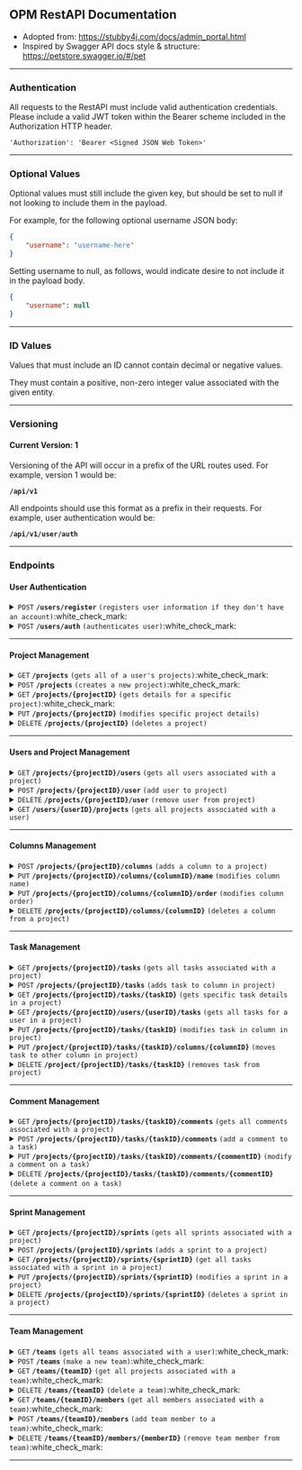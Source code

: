 ## OPM RestAPI Documentation

- Adopted from: https://stubby4j.com/docs/admin_portal.html
- Inspired by Swagger API docs style & structure: https://petstore.swagger.io/#/pet

------------------------------------------------------------------------------------------

### Authentication

All requests to the RestAPI must include valid authentication credentials. Please include a valid JWT token within
the Bearer scheme included in the Authorization HTTP header.

`'Authorization': 'Bearer <Signed JSON Web Token>'`

------------------------------------------------------------------------------------------

### Optional Values

Optional values must still include the given key, but should be set to null if not looking
to include them in the payload.

For example, for the following optional username JSON body:

```json
{
    "username": "username-here"
}
```

Setting username to null, as follows, would indicate desire to not include it in the payload body.

```json
{
    "username": null
}
```

------------------------------------------------------------------------------------------

### ID Values

Values that must include an ID cannot contain decimal or negative values.

They must contain a positive, non-zero integer value associated with the given entity.

------------------------------------------------------------------------------------------

### Versioning

#### Current Version: 1

Versioning of the API will occur in a prefix of the URL routes used. For example, version 1 would be:

<code><b>/api/v1</b></code>

All endpoints should use this format as a prefix in their requests. For example, user authentication would be:

<code><b>/api/v1/user/auth</b></code>

------------------------------------------------------------------------------------------

### Endpoints

#### User Authentication

<details>
 <summary><code>POST</code> <code><b>/users/register</b></code> <code>(registers user information if they don't have an account)</code>:white_check_mark:</summary>

##### Request Payload

> ```json
> {
>   "username": "username-here"
> }
> ```

##### Responses

> | http code     | content-type                      | response  | details |
> |---------------|-----------------------------------|-----------|---------------------------------------------------------|
> | `201`         | `application/json`                | `{"username":"username-here","message":"Success"}` | Successfully registered user. |
> | `400`         | `application/json`                | `{"code":400,"message":"User already exists with those details"}` | User details already exist in database. |
> | `400`         | `application/json`                | `{"code":400,"message":"Username is required"}` | Username field required. |
> | `400`         | `application/json`                | `{"code":400,"message":"Username must be 3 to 100 characters"}` | Username length requirement. |
> | `405`         | `text/html;charset=utf-8`         | None | Invalid HTTP method. |

##### Example cURL

> ```bash
> curl -X POST \
>  https://opm-api.propersi.me/api/v1/users/register \
>  -H 'Content-Type: application/json' \
>  -H 'Authorization: Bearer YOUR_JWT_TOKEN' \
>  -d '{"username":"my_username"}' 
> ```

</details>

<details>
 <summary><code>POST</code> <code><b>/users/auth</b></code> <code>(authenticates user)</code>:white_check_mark:</summary>

##### Responses

> | http code     | content-type                      | response  | details |
> |---------------|-----------------------------------|-----------|---------------------------------------------------------|
> | `200`         | `application/json`                | `{"username":"username-here","message":"Success"}` | **Includes a URI to the user resource in the Location Header** |
> | `404`         | `application/json`                | `{"code":"404","message":"User does not exist"}` | No user found using those credentials. |
> | `405`         | `text/html;charset=utf-8`         | None | Invalid HTTP method. |

##### Example cURL

> ```bash
> curl -X POST \
>  https://opm-api.propersi.me/api/v1/users/auth \
>  -H 'Authorization: Bearer YOUR_JWT_TOKEN' \
> ```

</details>

------------------------------------------------------------------------------------------

#### Project Management

<details>
 <summary><code>GET</code> <code><b>/projects</b></code> <code>(gets all of a user's projects)</code>:white_check_mark:</summary>

##### Responses

> | http code     | content-type                      | response  | details |
> |---------------|-----------------------------------|-----------|---------------------------------------------------------|
> | `200`         | `application/json`                | `See below.` | Returns all of a user's projects. |
> | `405`         | `text/html;charset=utf-8`         | None | Invalid HTTP method. |

###### 200 HTTP Code Response Body

> ```json
> {
>     "projects": [
>       {
>           "projectName": "project1",
>           "projectID": 1,
>           "lastUpdated": "2023-10-31T15:45:00Z",
>           "projectLocation": "/api/v1/projects/1",
>           "team": {
>               "teamName": "team1",
>               "teamID": 1, 
>               "teamLocation": "/api/v1/teams/1"
>           }
>       },
>       {
>           "projectName": "project2",
>           "projectID": 2,
>           "lastUpdated": "2023-10-31T15:45:00Z",
>           "projectLocation": "/api/v1/projects/2",
>           "team": {
>               "teamName": "team2",
>               "teamID": 2, 
>               "teamLocation": "/api/v1/teams/2"
>           }
>       } 
>     ]
> }
> ```

##### Example cURL

> ```bash
> curl -X GET \
>  https://opm-api.propersi.me/api/v1/projects \
>  -H 'Authorization: Bearer YOUR_JWT_TOKEN' \
> ```

</details>

<details>
 <summary><code>POST</code> <code><b>/projects</b></code> <code>(creates a new project)</code>:white_check_mark:</summary>

##### Request Payload

> ```json
> {
>   "projectName": "New Project Name",
>   "projectID": 1,
>   "teamName": "team1",
>   "teamID": 1,
>   "projectLocation": "/api/v1/projects/1"
> }
> ```

##### Responses

> | http code     | content-type                      | response  | details |
> |---------------|-----------------------------------|-----------|---------------------------------------------------------|
> | `201`         | `application/json`                | `See below.` | **Includes a URI to the project resource in the Location Header** |
> | `400`         | `application/json`                | `{"code":"400","message":"Project name for that team already exists"}` | Project name for team already exists. Teams must have unique project names. |
> | `404`         | `application/json`                | `{"code":"404","message":"User not in team, or team does not exist"}` | User not in team, or chosen team does not exist. |
> | `405`         | `text/html;charset=utf-8`         | None | Invalid HTTP method. |

###### 201 HTTP Code Response Body

> ```json
> {
>     "projectName": "New Project Name",
>     "projectID": 1,
>     "projectLocation": "/api/v1/projects/1"
> }
> ```

##### Example cURL

> ```bash
> curl -X POST \
>  https://opm-api.propersi.me/api/v1/projects \
>  -H 'Content-Type: application/json' \
>  -H 'Authorization: Bearer YOUR_JWT_TOKEN' \
>  -d '{
>   "projectName": "New Project Name",
>   "teamName": "team1",
>   "teamID": 1 }' 
> ```

</details>
<details>
 <summary><code>GET</code> <code><b>/projects/{projectID}</b></code> <code>(gets details for a specific project)</code>:white_check_mark:</summary>

##### Parameters

> | name   |  type      | data type      | description                                          |
> |--------|------------|----------------|------------------------------------------------------|
> | `projectID` |  required  | int ($int64) | The unique ID of the project |

##### Responses

> | http code     | content-type                      | response  | details |
> |---------------|-----------------------------------|-----------|---------------------------------------------------------|
> | `200`         | `application/json`                | `See below.` | Returns details regarding a specific project. |
> | `403`         | `application/json`                | `{"code":"403","message":"User not in project, or project does not exist"}` | User not in this project, or the project does not exist. |
> | `405`         | `text/html;charset=utf-8`         | None | Invalid HTTP method. |

###### 200 HTTP Code Response Body

> ```json
> {
>     "projectName": "project1",
>     "projectID": 1,
>     "projectLocation": "/api/v1/projects/1",
>     "team": {
>         "teamName": "Team1",
>         "teamID": 1,
>         "teamLocation": "/api/v1/teams/1"
>      },
>     "columns": [
>      {
>           "columnTitle": "Todo",
>           "columnID": 1,
>           "columnIndex": 0,       # Indicates location on board
>           "columnLocation": "/api/v1/projects/1/columns/1",
>           "tasks": [
>            {
>                 "title": "task1",
>                 "taskID": 1, 
>                 "priority": "High",
                  "dueDate": "2023-11-01", # Or null  
>                 "comments": 1, # Number of comments on task
                  "taskIndex": 0, # Used for sorting eventually, default to -1
                  "assignedTo": {
                        "username": "username-of-assignee",
                        "userID": 1
                   }, # Or null
                  "sprint": {
                        "sprintID": 1,
                        "sprintName": "Sprint Name",
                        "endDate": "2023-11-01",
                        "sprintLocation": "/api/v1/projects/1/sprints/1"
                   }, # Or null
>                 "taskLocation": "/api/v1/projects/1/tasks/1"
>            },
>           ]
>      },
>      {
>           "columnTitle": "In progress",
>           "columnID": 2,
>           "columnIndex": 1,       # Indicates location on board
>           "columnLocation": "/api/v1/projects/1/columns/2",
>           "tasks": []
>      },
>      {
>           "columnTitle": "Done",
>           "columnID": 3,
>           "columnIndex": 2,       # Indicates location on board
>           "columnLocation": "/api/v1/projects/1/columns/3",
>           "tasks": []
>      },
>     ]
> }
> ```

##### Example cURL

> ```bash
> curl -X GET \
>  https://opm-api.propersi.me/api/v1/projects/1 \
>  -H 'Authorization: Bearer YOUR_JWT_TOKEN' \
> ```

</details>

<details>
 <summary><code>PUT</code> <code><b>/projects/{projectID}</b></code> <code>(modifies specific project details)</code></summary>

##### Parameters

> | name   |  type      | data type      | description                                          |
> |--------|------------|----------------|------------------------------------------------------|
> | `projectID` |  required  | int ($int64) | The unique ID of the project |

##### Request Payload

> ```json
> {
>   "projectName": "new-name",      # Cannot be deleted, only modified
> }
> ```

##### Responses

> | http code     | content-type                      | response  | details |
> |---------------|-----------------------------------|-----------|---------------------------------------------------------|
> | `200`         | `application/json`                | `See below.` | Modify the project name. |
> | `403`         | `application/json`                | `{"code":"403","message":"Not authorized"}` | User not in this project. |
> | `404`         | `application/json`                | `{"code":"404","message":"Project does not exist"}` | Project not found. |
> | `405`         | `text/html;charset=utf-8`         | None | Invalid HTTP method. |

###### 200 HTTP Code Response Body

> ```json
> {
>     "projectName": "new-name",
>     "projectID": 1,
>     "projectLocation": "/api/v1/projects/1",
>     "lastUpdated": "2023-10-31T15:45:00Z",
> }
> ```

##### Example cURL

> ```bash
> curl -X PUT \
>  https://opm-api.propersi.me/api/v1/projects/1 \
>  -H 'Content-Type: application/json' \
>  -H 'Authorization: Bearer YOUR_JWT_TOKEN' \
>  -d '{"projectName":"new-name"}' 
> ```

</details>

<details>
 <summary><code>DELETE</code> <code><b>/projects/{projectID}</b></code> <code>(deletes a project)</code></summary>

##### Parameters

> | name   |  type      | data type      | description                                          |
> |--------|------------|----------------|------------------------------------------------------|
> | `projectID` |  required  | int ($int64) | The unique ID of the project |

##### Responses

> | http code     | content-type                      | response  | details |
> |---------------|-----------------------------------|-----------|---------------------------------------------------------|
> | `200`         | `application/json`                | `{"code":"200","message":"Project deleted."}` | Successful deletion. |
> | `403`         | `application/json`                | `{"code":"403","message":"Cannot delete if tasks remain"}` | Tasks must be removed to delete a project. |
> | `403`         | `application/json`                | `{"code":"403","message":"Not authorized"}` | User not in this project. |
> | `404`         | `application/json`                | `{"code":"404","message":"Project does not exist"}` | Project not found. |
> | `405`         | `text/html;charset=utf-8`         | None | Invalid HTTP method. |

##### Example cURL

> ```bash
> curl -X DELETE \
>  https://opm-api.propersi.me/api/v1/projects/1 \
>  -H 'Authorization: Bearer YOUR_JWT_TOKEN' \
> ```

</details>

------------------------------------------------------------------------------------------

#### Users and Project Management

<details>
 <summary><code>GET</code> <code><b>/projects/{projectID}/users</b></code> <code>(gets all users associated with a project)</code></summary>

##### Parameters

> | name   |  type      | data type      | description                                          |
> |--------|------------|----------------|------------------------------------------------------|
> | `projectID` |  required  | int ($int64) | The unique ID of the project |

##### Responses

> | http code     | content-type                      | response  | details |
> |---------------|-----------------------------------|-----------|---------------------------------------------------------|
> | `200`         | `application/json`                | `See below.` | Returns all users associated with a project. |
> | `403`         | `application/json`                | `{"code":"403","message":"Not authorized"}` | User not in this project. |
> | `404`         | `application/json`                | `{"code":"404","message":"Project does not exist"}` | Project not found. |
> | `405`         | `text/html;charset=utf-8`         | None | Invalid HTTP method. |

###### 200 HTTP Code Response Body

> ```json
> {
>     "projectName": "project1",
>     "projectID": 1,
>     "lastUpdated": "2023-10-31T15:45:00Z",
>     "projectLocation": "/api/v1/projects/1",
>     "team": {
>         "teamName": "Team1",
>         "teamID": 1,
>         "teamLocation": "/api/v1/teams/1"
>      },
>     "users": [
>       {
>           "username": "username1",
>           "userID": 1,
>           "userInProjectTeam": true,       
>       },
>       {
>           "username": "username2",
>           "userID": 2,
>           "userInProjectTeam": false,       
>       },
>     ]
> }
> ```

##### Example cURL

> ```bash
> curl -X GET \
>  https://opm-api.propersi.me/api/v1/projects/1/users \
>  -H 'Authorization: Bearer YOUR_JWT_TOKEN' \
> ```

</details>

<details>
 <summary><code>POST</code> <code><b>/projects/{projectID}/user</b></code> <code>(add user to project)</code></summary>

##### Parameters

> | name   |  type      | data type      | description                                          |
> |--------|------------|----------------|------------------------------------------------------|
> | `projectID` |  required  | int ($int64) | The unique ID of the project |

##### Request Payload

> ```json
> {
>   "username": "username-here"
> }
> ```

##### Responses

> | http code     | content-type                      | response  | details |
> |---------------|-----------------------------------|-----------|---------------------------------------------------------|
> | `200`         | `application/json`                | `{"code":"200","message":"{username} added to project."}` | Successfully added user to project. |
> | `400`         | `application/json`                | `{"code":"400","message":"User already in project"}` | User to add already in in this project. |
> | `403`         | `application/json`                | `{"code":"403","message":"Not authorized"}` | Adding user not in this project. |
> | `404`         | `application/json`                | `{"code":"404","message":"Project does not exist"}` | Project not found. |
> | `404`         | `application/json`                | `{"code":"404","message":"User does not exist"}` | Username not found. |
> | `405`         | `text/html;charset=utf-8`         | None | Invalid HTTP method. |

##### Example cURL

> ```bash
> curl -X POST \
>  https://opm-api.propersi.me/api/v1/projects/1/user \
>  -H 'Content-Type: application/json' \
>  -H 'Authorization: Bearer YOUR_JWT_TOKEN' \
>  -d '{"username":"another_username"}' 
> ```

</details>

<details>
 <summary><code>DELETE</code> <code><b>/projects/{projectID}/user</b></code> <code>(remove user from project)</code></summary>

##### Parameters

> | name   |  type      | data type      | description                                          |
> |--------|------------|----------------|------------------------------------------------------|
> | `projectID` |  required  | int ($int64) | The unique ID of the project |

##### Request Payload

> ```json
> {
>   "username": "username-here"
> }
> ```

##### Responses

> | http code     | content-type                      | response  | details |
> |---------------|-----------------------------------|-----------|---------------------------------------------------------|
> | `200`         | `application/json`                | `{"code":"200","message":"{username} removed from project."}` | Successfully removed user from project. |
> | `400`         | `application/json`                | `{"code":"403","message":"User not in project"}` | User to delete not in this project. |
> | `403`         | `application/json`                | `{"code":"403","message":"Not authorized"}` | Deleting user not in this project. |
> | `404`         | `application/json`                | `{"code":"404","message":"Project does not exist"}` | Project not found. |
> | `404`         | `application/json`                | `{"code":"404","message":"User does not exist"}` | Username not found. |
> | `405`         | `text/html;charset=utf-8`         | None | Invalid HTTP method. |

##### Example cURL

> ```bash
> curl -X DELETE \
>  https://opm-api.propersi.me/api/v1/projects/1/user \
>  -H 'Content-Type: application/json' \
>  -H 'Authorization: Bearer YOUR_JWT_TOKEN' \
>  -d '{"username":"another_username"}' 
> ```

</details>

<details>
 <summary><code>GET</code> <code><b>/users/{userID}/projects</b></code> <code>(gets all projects associated with a user)</code></summary>

##### Parameters

> | name   |  type      | data type      | description                                          |
> |--------|------------|----------------|------------------------------------------------------|
> | `userID` |  required  | int ($int64) | The unique ID of the user |

##### Responses

> | http code     | content-type                      | response  | details |
> |---------------|-----------------------------------|-----------|---------------------------------------------------------|
> | `200`         | `application/json`                | `See below.` | Returns all projects associated with a user. |
> | `404`         | `application/json`                | `{"code":"404","message":"User does not exist"}` | User not found. |
> | `405`         | `text/html;charset=utf-8`         | None | Invalid HTTP method. |

###### 200 HTTP Code Response Body

> ```json
> {
>     "username": "my-username",
>     "userID": 1,
>     "projects": [
>       {
>           "projectName": "project1",
>           "projectID": 1,
>           "projectLocation": "/api/v1/projects/1",
>           "team": {
>               "teamName": "Team1",
>               "teamID": 1,
>               "teamLocation": "/api/v1/teams/1"
>           }
>       },
>       {
>           "projectName": "project2",
>           "projectID": 2,
>           "projectLocation": "/api/v1/projects/2",
>           "team": {
>               "teamName": "Team2",
>               "teamID": 2,
>               "teamLocation": "/api/v1/teams/2"
>           }
>       },
>     ]
> }
> ```

##### Example cURL

> ```bash
> curl -X GET \
>  https://opm-api.propersi.me/api/v1/users/1/projects \
>  -H 'Authorization: Bearer YOUR_JWT_TOKEN' \
> ```

</details>

------------------------------------------------------------------------------------------

#### Columns Management

<details>
 <summary><code>POST</code> <code><b>/projects/{projectID}/columns</b></code> <code>(adds a column to a project)</code></summary>

##### Parameters

> | name   |  type      | data type      | description                                          |
> |--------|------------|----------------|------------------------------------------------------|
> | `projectID` |  required  | int ($int64) | The unique ID of the project |

##### Request Payload

> ```json
> {
>   "columnTitle": "New Column Here"
> }
> ```

##### Responses

> | http code     | content-type                      | response  | details |
> |---------------|-----------------------------------|-----------|---------------------------------------------------------|
> | `201`         | `application/json`                | `See below.` | **Includes a URI to the column resource in the Location Header** |
> | `400`         | `application/json`                | `{"code":"400","message":"Column exists"}` | Column already exists. |
> | `403`         | `application/json`                | `{"code":"403","message":"Not authorized"}` | User not in this project. |
> | `404`         | `application/json`                | `{"code":"404","message":"Project does not exist"}` | Project not found. |
> | `405`         | `text/html;charset=utf-8`         | None | Invalid HTTP method. |

###### 201 HTTP Code Response Body

> ```json
> {
>     "columnTitle": "New Column Here",
>     "columnIndex": 1,         # New column always placed at end
>     "columnID": 1
> }
> ```

##### Example cURL

> ```bash
> curl -X POST \
>  https://opm-api.propersi.me/api/v1/project/1/columns \
>  -H 'Content-Type: application/json' \
>  -H 'Authorization: Bearer YOUR_JWT_TOKEN' \
>  -d '{"columnTitle":"New Column Here"}' 
> ```

</details>

<details>
 <summary><code>PUT</code> <code><b>/projects/{projectID}/columns/{columnID}/name</b></code> <code>(modifies column name)</code></summary>

##### Parameters

> | name   |  type      | data type      | description                                          |
> |--------|------------|----------------|------------------------------------------------------|
> | `projectID` |  required  | int ($int64) | The unique ID of the project |
> | `columnID` |  required  | int ($int64) | The unique ID of the column |

##### Request Payload

> ```json
> {
>   "columnTitle": "New Column Name Here"       # Cannot be deleted, only modified
> }
> ```

##### Responses

> | http code     | content-type                      | response  | details |
> |---------------|-----------------------------------|-----------|---------------------------------------------------------|
> | `200`         | `application/json`                | `See below.` | Successfully modified column name in project. |
> | `400`         | `application/json`                | `{"code":"400","message":"Column exists in project"}` | Column already exists in project. |
> | `403`         | `application/json`                | `{"code":"403","message":"Not authorized"}` | User not in this project. |
> | `404`         | `application/json`                | `{"code":"404","message":"Project does not exist"}` | Project not found. |
> | `404`         | `application/json`                | `{"code":"404","message":"Column does not exist"}` | Column not found in project. |
> | `405`         | `text/html;charset=utf-8`         | None | Invalid HTTP method. |

###### 200 HTTP Code Response Body

> ```json
> {
>     "columnTitle": "New Column Name Here",
>     "columnIndex": 0,      # Keeps previous column index
>     "columnID": 1,
>     "columnLocation": "/api/v1/projects/1/columns/1
> }
> ```

##### Example cURL

> ```bash
> curl -X PUT \
>  https://opm-api.propersi.me/api/v1/projects/1/columns/1/name \
>  -H 'Content-Type: application/json' \
>  -H 'Authorization: Bearer YOUR_JWT_TOKEN' \
>  -d '{"columnTitle":"New Column Name Here"}' 
> ```

</details>

<details>
 <summary><code>PUT</code> <code><b>/projects/{projectID}/columns/{columnID}/order</b></code> <code>(modifies column order)</code></summary>

##### Parameters

> | name   |  type      | data type      | description                                          |
> |--------|------------|----------------|------------------------------------------------------|
> | `projectID` |  required  | int ($int64) | The unique ID of the project |
> | `columnID` |  required  | int ($int64) | The unique ID of the column |

##### Request Payload

> ```json
> {
>   "columnIndex": 1
> }
> ```

##### Responses

> | http code     | content-type                      | response  | details |
> |---------------|-----------------------------------|-----------|---------------------------------------------------------|
> | `200`         | `application/json`                | `See below.` | Successfully modified column index in project. |
> | `403`         | `application/json`                | `{"code":"403","message":"Not authorized"}` | User not in this project. |
> | `404`         | `application/json`                | `{"code":"404","message":"Project does not exist"}` | Project not found. |
> | `404`         | `application/json`                | `{"code":"404","message":"Column does not exist"}` | Column not found in project. |
> | `405`         | `text/html;charset=utf-8`         | None | Invalid HTTP method. |

###### 200 HTTP Code Response Body

> ```json
> {
>     "columnTitle": "project1",
>     "columnIndex": 0,      # Keeps previous column index
>     "columnID": 1,
>     "columnLocation": "/api/v1/projects/1/columns/1
> }
> ```

##### Example cURL

> ```bash
> curl -X PUT \
>  https://opm-api.propersi.me/api/v1/projects/1/columns/1/name \
>  -H 'Content-Type: application/json' \
>  -H 'Authorization: Bearer YOUR_JWT_TOKEN' \
>  -d '{"columnTitle":"New Column Name Here"}' 
> ```

</details>

<details>
 <summary><code>DELETE</code> <code><b>/projects/{projectID}/columns/{columnID}</b></code> <code>(deletes a column from a project)</code></summary>

##### Parameters

> | name   |  type      | data type      | description                                          |
> |--------|------------|----------------|------------------------------------------------------|
> | `projectID` |  required  | int ($int64) | The unique ID of the project |
> | `columnID` |  required  | int ($int64) | The unique ID of the column |

##### Responses

> | http code     | content-type                      | response  | details |
> |---------------|-----------------------------------|-----------|---------------------------------------------------------|
> | `200`         | `application/json`                | `{"code":"200","message":"Column removed from project"}` | Successfully deleted column from project. |
> | `403`         | `application/json`                | `{"code":"403","message":"Cannot remove if tasks remain in column"}` | Tasks still in column. |
> | `403`         | `application/json`                | `{"code":"403","message":"Not authorized"}` | User not in this project. |
> | `404`         | `application/json`                | `{"code":"404","message":"Project does not exist"}` | Project not found. |
> | `404`         | `application/json`                | `{"code":"404","message":"Column does not exist"}` | Column not found in project. |
> | `405`         | `text/html;charset=utf-8`         | None | Invalid HTTP method. |


##### Example cURL

> ```bash
> curl -X DELETE \
>  https://opm-api.propersi.me/api/v1/projects/1/columns/1 \
>  -H 'Authorization: Bearer YOUR_JWT_TOKEN' \
> ```

</details>

------------------------------------------------------------------------------------------

#### Task Management

<details>
 <summary><code>GET</code> <code><b>/projects/{projectID}/tasks</b></code> <code>(gets all tasks associated with a project)</code></summary>

##### Parameters

> | name   |  type      | data type      | description                                          |
> |--------|------------|----------------|------------------------------------------------------|
> | `projectID` |  required  | int ($int64) | The unique ID of the project |

##### Responses

> | http code     | content-type                      | response  | details |
> |---------------|-----------------------------------|-----------|---------------------------------------------------------|
> | `200`         | `application/json`                | `See below.` | Successfully retrieved all tasks for a project. |
> | `403`         | `application/json`                | `{"code":"403","message":"Not authorized"}` | User not in this project. |
> | `404`         | `application/json`                | `{"code":"404","message":"Project does not exist"}` | Project not found. |
> | `405`         | `text/html;charset=utf-8`         | None | Invalid HTTP method. |

###### 200 HTTP Code Response Body

> ```json
> {
>     "projectName": "project1",
>     "projectID": 1,
>     "lastUpdated": "2023-10-31T15:45:00Z",
>     "projectLocation": "/api/v1/projects/1",
>     "tasks": [
>      {
>           "title": "Task 1",
>           "taskID": 1,
>           "taskColumnIndex": 0,       # Indicates location on board
>           "description": "This is a task!",
>           "assignedTo": {
>                 "username": "username-of-assignee",
>                 "userID": 1
>            } or null,       
>           "priority": "High",
>           "sprint": {
>                 "startDate": "2023-10-31",
>                 "endDate": "2023-11-01",
>                 "sprintName": "Sprint Name",
>                 "sprintID": 1,
>                 "sprintLocation": "api/v1/projects/1/sprints/1"
>            } or null,
>           "comments": [
>            {
>                 "commentID": 1,
>                 "commentBody": "This is a comment",
>                 "commenter": "username-here",
>                 "commentLocation": "/api/v1/projects/1/tasks/1/comments/1"
>            },
>           ],
>           "customFields": [ ... ],
>           "taskLocation": "/api/v1/projects/1/tasks/1",
>      },
>      {
>           "title": "Task 2",
>           "taskID": 2,
>           "taskColumnIndex": 1,       # Indicates location on board
>           "description": "This is another task!",
>           "assignedTo": {
>                 "username": "username-of-assignee",
>                 "userID": 1
>            } or null,       
>           "priority": "High",
>           "sprint": {
>                 "startDate": "2023-10-31",
>                 "endDate": "2023-11-01",
>                 "sprintName": "Sprint Name",
>                 "sprintID": 1,
>                 "sprintLocation": "api/v1/projects/1/sprints/1"
>            } or null,
>           "comments": [
>            {
>                 "commentID": 2,
>                 "commentBody": "This is another comment",
>                 "commenter": "username-here",
>                 "commentLocation": "/api/v1/projects/1/tasks/2/comments/2"
>            },
>           ],
>           "customFields": [ ... ],
>           "taskLocation": "/api/v1/projects/1/tasks/2",
>      },
>     ]
> }
> ```

##### Example cURL

> ```bash
> curl -X GET \
>  https://opm-api.propersi.me/api/v1/projects/1/tasks \
>  -H 'Authorization: Bearer YOUR_JWT_TOKEN' \
> ```

</details>

<details>
 <summary><code>POST</code> <code><b>/projects/{projectID}/tasks</b></code> <code>(adds task to column in project)</code></summary>

##### Parameters

> | name   |  type      | data type      | description                                          |
> |--------|------------|----------------|------------------------------------------------------|
> | `projectID` |  required  | int ($int64) | The unique ID of the project |

##### Request Payload

> ```json
> {
>     "title": "Task 1",
>     "description": "This is another task!", # Optional - a description of only spaces is considered null
>     "columnID": 1,                          # Optional, defaults to first in-order column if not included
>     "assignedTo": 1,                        # Optional, ID of the user who it is being assigned to, or null
>     "dueDate": "2024-11-03",                # Optional, in format "yyyy-MM-dd"
>     "priority": "High",                     # Optional, must be one of: 'High', 'Medium', 'Low', 'None', defaults to 'None' 
>     "sprintID": 1,                          # Optional
>     "customFields": [ ... ]                 # Optional
> }
> ```

##### Responses

> | http code     | content-type                      | response  | details |
> |---------------|-----------------------------------|-----------|---------------------------------------------------------|
> | `201`         | `application/json`                | `See below.` | **Includes a URI to the task resource in the Location Header** |
> | `403`         | `application/json`                | `{"code":"403","message":"Not authorized"}` | User not in this project. |
> | `404`         | `application/json`                | `{"code":"404","message":"Column does not exist"}` | Column not found in project. Project must have at least one column. |
> | `404`         | `application/json`                | `{"code":"404","message":"Sprint not found"}` | Sprint not found. |
> | `404`         | `application/json`                | `{"code":"404","message":"Assignee not found"}` | Assignee not found. |
> | `404`         | `application/json`                | `{"code":"404","message":"Project does not exist"}` | Project not found. |
> | `405`         | `text/html;charset=utf-8`         | None | Invalid HTTP method. |

###### 201 HTTP Code Response Body

> ```json
> {
>     "title": "Task 1",
>     "taskID": 1,
>     "columnID": 1,                          # ID of column to be placed under
>     "priority": "None",                     # Other possible values: 'High', 'Medium', 'Low'
>     "description": "None",                  # Nullable
>     "dueDate": "None",                      # Nullable
>     "sprintID": "None",                     # Nullable
>     "assignedTo": "None",                   # Nullable
>     "taskLocation": "/api/v1/projects/1/tasks/1",
> }
> ```

##### Example cURL

> ```bash
> curl -X POST \
>  https://opm-api.propersi.me/api/v1/projects/1/tasks \
>  -H 'Content-Type: application/json' \
>  -H 'Authorization: Bearer YOUR_JWT_TOKEN' \
>  -d '{"title":"Task title"}' 
> ```

</details>

<details>
 <summary><code>GET</code> <code><b>/projects/{projectID}/tasks/{taskID}</b></code> <code>(gets specific task details in a project)</code></summary>

##### Parameters

> | name   |  type      | data type      | description                                          |
> |--------|------------|----------------|------------------------------------------------------|
> | `projectID` |  required  | int ($int64) | The unique ID of the project |
> | `taskID` |  required  | int ($int64) | The unique ID of the task |

##### Responses

> | http code     | content-type                      | response  | details |
> |---------------|-----------------------------------|-----------|---------------------------------------------------------|
> | `200`         | `application/json`                | `See below.` | Successfully retrieved the task details. |
> | `403`         | `application/json`                | `{"code":"403","message":"Not authorized"}` | User not in this project. |
> | `404`         | `application/json`                | `{"code":"404","message":"Task does not exist"}` | Task not found. |
> | `404`         | `application/json`                | `{"code":"404","message":"Project does not exist"}` | Project not found. |
> | `405`         | `text/html;charset=utf-8`         | None | Invalid HTTP method. |

###### 200 HTTP Code Response Body

> ```json
> {
>     "title": "Task 1",
>     "taskID": 1,
>     "taskColumnIndex": 0,       # Indicates location on board
>     "column": {
>           "columnTitle": "Column",
>           "columnIndex": 0,
>           "columnID": 1,
>           "columnLocation": "api/v1/projects/1/columns/1"
>      },
>     "description": "This is a task!",
>     "assignedTo": {
>           "username": "username-of-assignee",
>           "userID": 1
>      } or null,       
>     "priority": "High" or null,
>     "sprint": {
>           "startDate": "2023-10-31",
>           "endDate": "2023-11-01",
>           "sprintName": "Sprint Name",
>           "sprintID": 1,
>           "sprintLocation": "api/v1/projects/1/sprints/1"
>      } or null,
>     "comments": [
>      {
>           "commentID": 1,
>           "commentBody": "This is a comment",
>           "commenter": "username-here",
>           "commentLocation": "/api/v1/projects/1/tasks/1/comments/1"
>      },
>     ],
>     "customFields": [ ... ],
>     "taskLocation": "/api/v1/projects/1/tasks/1",
> }
> ```

##### Example cURL

> ```bash
> curl -X GET \
>  https://opm-api.propersi.me/api/v1/projects/1/tasks/1 \
>  -H 'Authorization: Bearer YOUR_JWT_TOKEN' \
> ```

</details>

<details>
 <summary><code>GET</code> <code><b>/projects/{projectID}/users/{userID}/tasks</b></code> <code>(gets all tasks for a user in a project)</code></summary>

##### Parameters

> | name   |  type      | data type      | description                                          |
> |--------|------------|----------------|------------------------------------------------------|
> | `projectID` |  required  | int ($int64) | The unique ID of the project |
> | `userID` |  required  | int ($int64) | The unique ID of the user |
> | `taskID` |  required  | int ($int64) | The unique ID of the task |

##### Responses

> | http code     | content-type                      | response  | details |
> |---------------|-----------------------------------|-----------|---------------------------------------------------------|
> | `200`         | `application/json`                | `See below.` | Successfully retrieved the task details. |
> | `403`         | `application/json`                | `{"code":"403","message":"Not authorized"}` | Searching user not in this project. |
> | `404`         | `application/json`                | `{"code":"404","message":"User does not exist"}` | User not found. |
> | `404`         | `application/json`                | `{"code":"404","message":"Task does not exist"}` | Task not found. |
> | `404`         | `application/json`                | `{"code":"404","message":"Project does not exist"}` | Project not found. |
> | `405`         | `text/html;charset=utf-8`         | None | Invalid HTTP method. |

###### 200 HTTP Code Response Body

> ```json
> {
>     "title": "Task 1",
>     "taskID": 1,
>     "taskColumnIndex": 0,       # Indicates location on board
>     "column": {
>           "columnTitle": "Column",
>           "columnIndex": 0,
>           "columnID": 1,
>           "columnLocation": "api/v1/projects/1/columns/1"
>      },
>     "description": "This is a task!",
>     "assignedTo": {
>           "username": "username-of-assignee",
>           "userID": 1
>      } or null,       
>     "priority": "High" or null,
>     "sprint": {
>           "startDate": "2023-10-31",
>           "endDate": "2023-11-01",
>           "sprintName": "Sprint Name",
>           "sprintID": 1,
>           "sprintLocation": "api/v1/projects/1/sprints/1"
>      } or null,
>     "comments": [
>      {
>           "commentID": 1,
>           "commentBody": "This is a comment",
>           "commenter": "username-here",
>           "commentLocation": "/api/v1/projects/1/tasks/1/comments/1"
>      },
>     ],
>     "customFields": [ ... ],
>     "taskLocation": "/api/v1/projects/1/tasks/1",
> }
> ```

##### Example cURL

> ```bash
> curl -X GET \
>  https://opm-api.propersi.me/api/v1/projects/1/users/1/tasks \
>  -H 'Authorization: Bearer YOUR_JWT_TOKEN' \
> ```

</details>

<details>
 <summary><code>PUT</code> <code><b>/projects/{projectID}/tasks/{taskID}</b></code> <code>(modifies task in column in project)</code></summary>

##### Parameters

> | name   |  type      | data type      | description                                          |
> |--------|------------|----------------|------------------------------------------------------|
> | `projectID` |  required  | int ($int64) | The unique ID of the project |
> | `taskID` |  required  | int ($int64) | The unique ID of the task |

##### Request Payload

To keep the attribute the same, do not include the task attribute in the request payload.

> ```json
> {
>     "title": "New Title",                     # Optional - note that a title is mandatory for a task, so no possibility of deleting a title
>     "description": "This is another task!",   # Optional, set as empty string to delete
>     "assignedTo": 1,                          # Optional, ID of the user who it is being assigned to, or -1 to delete
>     "priority": "High",                       # Optional, must be one of 'High', 'Medium', 'Low', 'None'
>     "sprintID": 1,                            # Optional, ID of sprint to change to, or -1 to delete
>     "customFields": [ ... ],                  # Optional, for future implementation
> }
> ```

##### Responses

> | http code     | content-type                      | response  | details |
> |---------------|-----------------------------------|-----------|---------------------------------------------------------|
> | `200`         | `application/json`                | `{"code":"200","message":"Task modified"}` | Successfully modified task. |
> | `403`         | `application/json`                | `{"code":"403","message":"Not authorized"}` | User not in this project. |
> | `404`         | `application/json`                | `{"code":"404","message":"Task does not exist"}` | Task not found. |
> | `404`         | `application/json`                | `{"code":"404","message":"Invalid task"}` | Task attribute not found. |
> | `404`         | `application/json`                | `{"code":"404","message":"Invalid sprint"}` | Sprint not found. |
> | `404`         | `application/json`                | `{"code":"404","message":"Assignee"}` | Assignee not found. |
> | `404`         | `application/json`                | `{"code":"404","message":"Project does not exist"}` | Project not found. |
> | `405`         | `text/html;charset=utf-8`         | None | Invalid HTTP method. |

##### Example cURL

> ```bash
> curl -X PUT \
>  https://opm-api.propersi.me/api/v1/projects/1/tasks/1 \
>  -H 'Content-Type: application/json' \
>  -H 'Authorization: Bearer YOUR_JWT_TOKEN' \
>  -d '{"title":"New title."}' 
> ```

</details>

<details>
 <summary><code>PUT</code> <code><b>/project/{projectID}/tasks/{taskID}/columns/{columnID}</b></code> <code>(moves task to other column in project)</code></summary>

##### Parameters

> | name   |  type      | data type      | description                                          |
> |--------|------------|----------------|------------------------------------------------------|
> | `projectID` |  required  | int ($int64) | The unique ID of the project |
> | `taskID` |  required  | int ($int64) | The unique ID of the task |
> | `columnID` |  required  | int ($int64) | The unique ID of the column |

##### Responses

> | http code     | content-type                      | response  | details |
> |---------------|-----------------------------------|-----------|---------------------------------------------------------|
> | `200`         | `application/json`                | `{"code":"200","message":"Task moved"}` | Successfully moved task. |
> | `403`         | `application/json`                | `{"code":"403","message":"Not authorized"}` | User not in this project. |
> | `404`         | `application/json`                | `{"code":"404","message":"Task does not exist"}` | Task not found in project. |
> | `404`         | `application/json`                | `{"code":"404","message":"Column does not exist"}` | Column not found in project. |
> | `404`         | `application/json`                | `{"code":"404","message":"Project does not exist"}` | Project not found. |
> | `405`         | `text/html;charset=utf-8`         | None | Invalid HTTP method. |

##### Example cURL

> ```bash
> curl -X PUT \
>  https://opm-api.propersi.me/api/v1/projects/1/tasks/1/columns/1 \
>  -H 'Authorization: Bearer YOUR_JWT_TOKEN' \
> ```

</details>

<details>
 <summary><code>DELETE</code> <code><b>/project/{projectID}/tasks/{taskID}</b></code> <code>(removes task from project)</code></summary>

##### Parameters

> | name   |  type      | data type      | description                                          |
> |--------|------------|----------------|------------------------------------------------------|
> | `projectID` |  required  | int ($int64) | The unique ID of the project |
> | `taskID` |  required  | int ($int64) | The unique ID of the task |

##### Responses

> | http code     | content-type                      | response  | details |
> |---------------|-----------------------------------|-----------|---------------------------------------------------------|
> | `200`         | `application/json`                | `{"code":"200","message":"Task moved"}` | Successfully deleted task. |
> | `403`         | `application/json`                | `{"code":"403","message":"Not authorized"}` | User not in this project. |
> | `404`         | `application/json`                | `{"code":"404","message":"Task does not exist"}` | Task not found in project. |
> | `404`         | `application/json`                | `{"code":"404","message":"Project does not exist"}` | Project not found. |
> | `405`         | `text/html;charset=utf-8`         | None | Invalid HTTP method. |

##### Example cURL

> ```bash
> curl -X DELETE \
>  https://opm-api.propersi.me/api/v1/projects/1/tasks/1 \
>  -H 'Authorization: Bearer YOUR_JWT_TOKEN' \
> ```

</details>

------------------------------------------------------------------------------------------

#### Comment Management

<details>
 <summary><code>GET</code> <code><b>/projects/{projectID}/tasks/{taskID}/comments</b></code> <code>(gets all comments associated with a project)</code></summary>

##### Parameters

> | name   |  type      | data type      | description                                          |
> |--------|------------|----------------|------------------------------------------------------|
> | `projectID` |  required  | int ($int64) | The unique ID of the project |
> | `taskID` |  required  | int ($int64) | The unique ID of the task |

##### Responses

> | http code     | content-type                      | response  | details |
> |---------------|-----------------------------------|-----------|---------------------------------------------------------|
> | `200`         | `application/json`                | `See below.` | Successfully retrieved all comments for the task. |
> | `403`         | `application/json`                | `{"code":"403","message":"Not authorized"}` | User not in this project. |
> | `404`         | `application/json`                | `{"code":"404","message":"Task does not exist"}` | Task not found. |
> | `404`         | `application/json`                | `{"code":"404","message":"Project does not exist"}` | Project not found. |
> | `405`         | `text/html;charset=utf-8`         | None | Invalid HTTP method. |

###### 200 HTTP Code Response Body

> ```json
> {
>     "taskID": 1,
>     "taskLocation": "/api/v1/projects/1/tasks/1",
>     "comments": [
>      {
>           "commentID": 1,
>           "commentBody": "This is another comment!",
>           "commenter": {
>                 "username": "commenter",
>                 "userID": 1
>            },       
>           "commentLocation": "/api/v1/projects/1/tasks/1/comments/1",
>      },
>      {
>           "commentID": 2,
>           "commentBody": "This is a second comment!",
>           "commenter": {
>                 "username": "commenter2",
>                 "userID": 2
>            },       
>           "commentLocation": "/api/v1/projects/1/tasks/1/comments/2",
>      },
>     ]
> }
> ```

##### Example cURL

> ```bash
> curl -X GET \
>  https://opm-api.propersi.me/api/v1/projects/1/tasks/1/comments \
>  -H 'Authorization: Bearer YOUR_JWT_TOKEN' \
> ```

</details>

<details>
 <summary><code>POST</code> <code><b>/projects/{projectID}/tasks/{taskID}/comments</b></code> <code>(add a comment to a task)</code></summary>

##### Parameters

> | name   |  type      | data type      | description                                          |
> |--------|------------|----------------|------------------------------------------------------|
> | `projectID` |  required  | int ($int64) | The unique ID of the project |
> | `taskID` |  required  | int ($int64) | The unique ID of the task |

##### Request Payload

> ```json
> {
>     "commentBody": "New comment body."    # Cannot be empty or just spaces
> }
> ```

##### Responses

> | http code     | content-type                      | response  | details |
> |---------------|-----------------------------------|-----------|---------------------------------------------------------|
> | `200`         | `application/json`                | `See below.` | **Includes a URI to the comment resource in the Location Header** |
> | `400`         | `application/json`                | `{"code":"400","message":"Comment cannot be empty"}` | Comment cannot be empty. |
> | `403`         | `application/json`                | `{"code":"403","message":"Not authorized"}` | User not in this project. |
> | `404`         | `application/json`                | `{"code":"404","message":"Task does not exist"}` | Task not found. |
> | `404`         | `application/json`                | `{"code":"404","message":"Project does not exist"}` | Project not found. |
> | `405`         | `text/html;charset=utf-8`         | None | Invalid HTTP method. |

###### 201 HTTP Code Response Body

> ```json
> {
>     "commentID": 1,
>     "commentBody": "This is a comment.",
>     "commenter":{
>           "username": "commenter",
>           "userID": 1
>      }
> }
> ```

##### Example cURL

> ```bash
> curl -X POST \
>  https://opm-api.propersi.me/api/v1/projects/1/tasks/1/comments \
>  -H 'Content-Type: application/json' \
>  -H 'Authorization: Bearer YOUR_JWT_TOKEN' \
>  -d '{"commentBody":"New comment stuff."}' 
> ```

</details>

<details>
 <summary><code>PUT</code> <code><b>/projects/{projectID}/tasks/{taskID}/comments/{commentID}</b></code> <code>(modify a comment on a task)</code></summary>

##### Parameters

> | name   |  type      | data type      | description                                          |
> |--------|------------|----------------|------------------------------------------------------|
> | `projectID` |  required  | int ($int64) | The unique ID of the project |
> | `taskID` |  required  | int ($int64) | The unique ID of the task |
> | `commentID` |  required  | int ($int64) | The unique ID of the comment |

##### Request Payload

> ```json
> {
>     "commentBody": "New comment body."    # Cannot be empty or just spaces
> }
> ```

##### Responses

> | http code     | content-type                      | response  | details |
> |---------------|-----------------------------------|-----------|---------------------------------------------------------|
> | `200`         | `application/json`                | `{"code":"200","message":"Comment modified."}` | Successfully edited the comment. |
> | `400`         | `application/json`                | `{"code":"400","message":"Comment cannot be empty"}` | Comment cannot be empty. Delete instead. |
> | `403`         | `application/json`                | `{"code":"403","message":"Not authorized"}` | User not in this project. |
> | `404`         | `application/json`                | `{"code":"404","message":"Comment does not exist"}` | Comment not found. |
> | `404`         | `application/json`                | `{"code":"404","message":"Task does not exist"}` | Task not found. |
> | `404`         | `application/json`                | `{"code":"404","message":"Project does not exist"}` | Project not found. |
> | `405`         | `text/html;charset=utf-8`         | None | Invalid HTTP method. |

##### Example cURL

> ```bash
> curl -X PUT \
>  https://opm-api.propersi.me/api/v1/projects/1/tasks/1/comments/1 \
>  -H 'Content-Type: application/json' \
>  -H 'Authorization: Bearer YOUR_JWT_TOKEN' \
>  -d '{"commentBody":"New comment stuff."}' 
> ```

</details>

<details>
 <summary><code>DELETE</code> <code><b>/projects/{projectID}/tasks/{taskID}/comments/{commentID}</b></code> <code>(delete a comment on a task)</code></summary>

##### Parameters

> | name   |  type      | data type      | description                                          |
> |--------|------------|----------------|------------------------------------------------------|
> | `projectID` |  required  | int ($int64) | The unique ID of the project |
> | `taskID` |  required  | int ($int64) | The unique ID of the task |
> | `commentID` |  required  | int ($int64) | The unique ID of the comment |

##### Responses

> | http code     | content-type                      | response  | details |
> |---------------|-----------------------------------|-----------|---------------------------------------------------------|
> | `200`         | `application/json`                | `{"code":"200","message":"Comment deleted."}` | Successfully deleted the comment. |
> | `403`         | `application/json`                | `{"code":"403","message":"Not authorized"}` | User not in this project. |
> | `404`         | `application/json`                | `{"code":"404","message":"Comment does not exist"}` | Comment not found. |
> | `404`         | `application/json`                | `{"code":"404","message":"Task does not exist"}` | Task not found. |
> | `404`         | `application/json`                | `{"code":"404","message":"Project does not exist"}` | Project not found. |
> | `405`         | `text/html;charset=utf-8`         | None | Invalid HTTP method. |

##### Example cURL

> ```bash
> curl -X DELETE \
>  https://opm-api.propersi.me/api/v1/projects/1/tasks/1/comments/1 \
>  -H 'Authorization: Bearer YOUR_JWT_TOKEN' \
> ```

</details>

------------------------------------------------------------------------------------------

#### Sprint Management

<details>
 <summary><code>GET</code> <code><b>/projects/{projectID}/sprints</b></code> <code>(gets all sprints associated with a project)</code></summary>

##### Parameters

> | name   |  type      | data type      | description                                          |
> |--------|------------|----------------|------------------------------------------------------|
> | `projectID` |  required  | int ($int64) | The unique ID of the project |

##### Responses

> | http code     | content-type                      | response  | details |
> |---------------|-----------------------------------|-----------|---------------------------------------------------------|
> | `200`         | `application/json`                | `See below.` | Successfully retrieved all sprints for the task. |
> | `403`         | `application/json`                | `{"code":"403","message":"Not authorized"}` | User not in this project. |
> | `404`         | `application/json`                | `{"code":"404","message":"Project does not exist"}` | Project not found. |
> | `405`         | `text/html;charset=utf-8`         | None | Invalid HTTP method. |

###### 200 HTTP Code Response Body

> ```json
> {
>     "projectID": 1,
>     "projectLocation": "/api/v1/projects/1",
>     "sprints": [
>      {
>           "sprintID": 1,
>           "sprintName": "Sprint Name1",
>           "startDate": "2023-10-31",
>           "endDate": "2023-11-15",
>           "sprintLocation": "/api/v1/projects/1/sprints/1"
>      },
>      {
>           "sprintID": 2,
>           "sprintName": "Sprint Name2",
>           "startDate": "2023-10-31",
>           "endDate": "2023-11-16",
>           "sprintLocation": "/api/v1/projects/1/sprints/2"
>      },
>     ]
> }
> ```

##### Example cURL

> ```bash
> curl -X GET \
>  https://opm-api.propersi.me/api/v1/projects/1/sprints \
>  -H 'Authorization: Bearer YOUR_JWT_TOKEN' \
> ```

</details>

<details>
 <summary><code>POST</code> <code><b>/projects/{projectID}/sprints</b></code> <code>(adds a sprint to a project)</code></summary>

##### Parameters

> | name   |  type      | data type      | description                                          |
> |--------|------------|----------------|------------------------------------------------------|
> | `projectID` |  required  | int ($int64) | The unique ID of the project |

##### Request Payload

> ```json
> {
>     "startDate": "2023-11-15",
>     "endDate": "2023-11-30",
>     "sprintName": "Sprint Name"
> }
> ```

##### Responses

> | http code     | content-type                      | response  | details |
> |---------------|-----------------------------------|-----------|---------------------------------------------------------|
> | `201`         | `application/json`                | `See below.` | **Includes a URI to the sprint resource in the Location Header** |
> | `400`         | `application/json`                | `{"code":"400","message":"Sprint name must be unique for project"}` | Sprint name must be unique for this project. |
> | `400`         | `application/json`                | `{"code":"400","message":"Invalid date range"}` | Invalid date range for sprint. |
> | `403`         | `application/json`                | `{"code":"403","message":"Not authorized"}` | User not in this project. |
> | `404`         | `application/json`                | `{"code":"404","message":"Project does not exist"}` | Project not found. |
> | `405`         | `text/html;charset=utf-8`         | None | Invalid HTTP method. |

###### 201 HTTP Code Response Body

> ```json
> {
>     "sprintID": 1,
>     "startDate": "2023-11-15",
>     "endDate": "2023-11-30",
>     "sprintName": "Sprint Name"
> }
> ```

##### Example cURL

> ```bash
> curl -X POST \
>  https://opm-api.propersi.me/api/v1/projects/1/sprints \
>  -H 'Content-Type: application/json' \
>  -H 'Authorization: Bearer YOUR_JWT_TOKEN' \
>  -d '{
>   "sprintName": "Sprint name",
>   "startDate": "2023-11-15",
>   "endDate": "2023-11-30",
>      }' 
> ```

</details>

<details>
 <summary><code>GET</code> <code><b>/projects/{projectID}/sprints/{sprintID}</b></code> <code>(get all tasks associated with a sprint in a project)</code></summary>

##### Parameters

> | name   |  type      | data type      | description                                          |
> |--------|------------|----------------|------------------------------------------------------|
> | `projectID` |  required  | int ($int64) | The unique ID of the project |
> | `sprintID` |  required  | int ($int64) | The unique ID of the sprint |

##### Responses

> | http code     | content-type                      | response  | details |
> |---------------|-----------------------------------|-----------|---------------------------------------------------------|
> | `200`         | `application/json`                | `See below.` | Successfully retrieved all tasks for the sprint. |
> | `403`         | `application/json`                | `{"code":"403","message":"Not authorized"}` | User not in this project. |
> | `404`         | `application/json`                | `{"code":"404","message":"Sprint does not exist"}` | Sprint not found. |
> | `404`         | `application/json`                | `{"code":"404","message":"Project does not exist"}` | Project not found. |
> | `405`         | `text/html;charset=utf-8`         | None | Invalid HTTP method. |

###### 200 HTTP Code Response Body

> ```json
> {
>     "sprintID": 1,
>     "sprintName": "Sprint Name",
>     "startDate": "2023-10-31",
>     "endDate": "2023-11-15",
>     "tasks": [
>      {
>           "title": "Task 1",
>           "taskID": 1,
>           "taskColumnIndex": 0,       # Indicates location on board
>           "description": "This is a task!",
>           "assignedTo": {
>                 "username": "username-of-assignee",
>                 "userID": 1
>            } or null,       
>           "priority": "High",
>           "comments": [
>            {
>                 "commentID": 1,
>                 "commentBody": "This is a comment",
>                 "commenter": "username-here",
>                 "commentLocation": "/api/v1/projects/1/tasks/1/comments/1"
>            },
>           ],
>           "customFields": [ ... ],
>           "taskLocation": "/api/v1/projects/1/tasks/1",
>      },
>      {
>           "title": "Task 2",
>           "taskID": 2,
>           "taskColumnIndex": 1,       # Indicates location on board
>           "description": "This is another task!",
>           "assignedTo": {
>                 "username": "username-of-assignee",
>                 "userID": 1
>            } or null,       
>           "priority": "High",
>           "comments": [
>            {
>                 "commentID": 2,
>                 "commentBody": "This is another comment",
>                 "commenter": "username-here",
>                 "commentLocation": "/api/v1/projects/1/tasks/2/comments/2"
>            },
>           ],
>           "customFields": [ ... ],
>           "taskLocation": "/api/v1/projects/1/tasks/2",
>      },
>     ]
> }
> ```

##### Example cURL

> ```bash
> curl -X GET \
>  https://opm-api.propersi.me/api/v1/projects/1/sprints/1 \
>  -H 'Authorization: Bearer YOUR_JWT_TOKEN' \
> ```

</details>

<details>
 <summary><code>PUT</code> <code><b>/projects/{projectID}/sprints/{sprintID}</b></code> <code>(modifies a sprint in a project)</code></summary>

##### Parameters

> | name   |  type      | data type      | description                                          |
> |--------|------------|----------------|------------------------------------------------------|
> | `projectID` |  required  | int ($int64) | The unique ID of the project |
> | `sprintID` |  required  | int ($int64) | The unique ID of the sprint |

##### Request Payload

If a field is included, it is assumed that user is trying to edit that field.
Leaving the field out of the payload will keep the field's original value.
No fields can be deleted, or have just empty spaces.

> ```json
> {
>     "startDate": "2023-11-15",
>     "endDate": "2023-11-30",
>     "sprintName": "Sprint Name"
> }
> ```

##### Responses

> | http code     | content-type                      | response  | details |
> |---------------|-----------------------------------|-----------|---------------------------------------------------------|
> | `200`         | `application/json`                | `See below.` | Successfully modified the sprint. |
> | `400`         | `application/json`                | `{"code":"400","message":"Sprint name must be unique for project"}` | Sprint name must be unique for this project. |
> | `400`         | `application/json`                | `{"code":"400","message":"Invalid date range"}` | Invalid date range for sprint. |
> | `400`         | `application/json`                | `{"code":"400","message":"Invalid sprint attributes"}` | Invalid sprint attributes. |
> | `403`         | `application/json`                | `{"code":"403","message":"Not authorized"}` | User not in this project. |
> | `404`         | `application/json`                | `{"code":"404","message":"Project does not exist"}` | Project not found. |
> | `404`         | `application/json`                | `{"code":"404","message":"Sprint does not exist"}` | Sprint not found. |
> | `405`         | `text/html;charset=utf-8`         | None | Invalid HTTP method. |

###### 200 HTTP Code Response Body

> ```json
> {
>     "sprintID": 1,
>     "startDate": "2023-11-15",
>     "endDate": "2023-11-30",
>     "sprintName": "Sprint Name"
> }
> ```

##### Example cURL

> ```bash
> curl -X PUT \
>  https://opm-api.propersi.me/api/v1/projects/1/sprints/1 \
>  -H 'Content-Type: application/json' \
>  -H 'Authorization: Bearer YOUR_JWT_TOKEN' \
>  -d '{
>   "sprintName": "Sprint name",
>   "startDate": "2023-11-15",
>   "endDate": "2023-11-30",
>      }' 
> ```
</details>

<details>
 <summary><code>DELETE</code> <code><b>/projects/{projectID}/sprints/{sprintID}</b></code> <code>(deletes a sprint in a project)</code></summary>

##### Parameters

> | name   |  type      | data type      | description                                          |
> |--------|------------|----------------|------------------------------------------------------|
> | `projectID` |  required  | int ($int64) | The unique ID of the project |
> | `sprintID` |  required  | int ($int64) | The unique ID of the sprint |


##### Responses

> | http code     | content-type                      | response  | details |
> |---------------|-----------------------------------|-----------|---------------------------------------------------------|
> | `200`         | `application/json`                | `{"code":"200","message":"Not authorized"}` | Sprint successfully deleted. |
> | `403`         | `application/json`                | `{"code":"403","message":"Not authorized"}` | User not in this project. |
> | `404`         | `application/json`                | `{"code":"404","message":"Project does not exist"}` | Project not found. |
> | `404`         | `application/json`                | `{"code":"404","message":"Sprint does not exist"}` | Sprint not found. |
> | `405`         | `text/html;charset=utf-8`         | None | Invalid HTTP method. |


##### Example cURL

> ```bash
> curl -X DELETE \
>  https://opm-api.propersi.me/api/v1/projects/1/sprints/1 \
>  -H 'Authorization: Bearer YOUR_JWT_TOKEN' \
> ```
</details>

------------------------------------------------------------------------------------------

#### Team Management

<details>
 <summary><code>GET</code> <code><b>/teams</b></code> <code>(gets all teams associated with a user)</code>:white_check_mark:</summary>

##### Responses

> | http code     | content-type                      | response  | details |
> |---------------|-----------------------------------|-----------|---------------------------------------------------------|
> | `200`         | `application/json`                | `See below.` | Successfully retrieved all teams for the user. |
> | `405`         | `text/html;charset=utf-8`         | None | Invalid HTTP method. |

###### 200 HTTP Code Response Body

> ```json
> {
>     "teams": [
>      {
>           "teamID": 1,
>           "teamName": "Team Name 1",
>           "teamLocation": "/api/v1/teams/1",
            "isTeamCreator": false
>      },
>      {
>           "teamID": 2,
>           "teamName": "Team Name 2",
>           "teamLocation": "/api/v1/teams/2",
            "isTeamCreator": true
>      },
>     ]
> }
> ```

##### Example cURL

> ```bash
> curl -X GET \
>  https://opm-api.propersi.me/api/v1/teams \
>  -H 'Authorization: Bearer YOUR_JWT_TOKEN' \
> ```

</details>

<details>
 <summary><code>POST</code> <code><b>/teams</b></code> <code>(make a new team)</code>:white_check_mark:</summary>

##### Request Payload

> ```json
> {
>     "teamName": "My new team",
> }
> ```

##### Responses

> | http code     | content-type                      | response  | details |
> |---------------|-----------------------------------|-----------|---------------------------------------------------------|
> | `201`         | `application/json`                | `See below.` | **Includes a URI to the team resource in the Location Header** |
> | `400`         | `application/json`                | `{"code":"400","message":"You have already made a team with this name"}` | Users must make unique teams. |
> | `405`         | `text/html;charset=utf-8`         | None | Invalid HTTP method. |

###### 200 HTTP Code Response Body

> ```json
> {
>     "teamName": "Team Name 1",
>     "teamID": 1,
>     "teamCreator": 1,
>     "teamLocation": "/api/v1/teams/1",
> }
> ```

##### Example cURL

> ```bash
> curl -X POST \
>  https://opm-api.propersi.me/api/v1/teams \
>  -H 'Content-Type: application/json' \
>  -H 'Authorization: Bearer YOUR_JWT_TOKEN' \
>  -d '{"teamName":"my_username"}' 
> ```

</details>

<details>
 <summary><code>GET</code> <code><b>/teams/{teamID}</b></code> <code>(get all projects associated with a team)</code>:white_check_mark:</summary>

##### Parameters

> | name   |  type      | data type      | description                                          |
> |--------|------------|----------------|------------------------------------------------------|
> | `teamID` |  required  | int ($int64) | The unique ID of the team |

##### Responses

> | http code     | content-type                      | response  | details |
> |---------------|-----------------------------------|-----------|---------------------------------------------------------|
> | `200`         | `application/json`                | `See below.` | Gets all projects associated with a team. |
> | `404`         | `application/json`                | `{"code":"404","message":"User not in team, or does not exist"}` | User not in team, or team does not exist. |
> | `405`         | `text/html;charset=utf-8`         | None | Invalid HTTP method. |

###### 200 HTTP Code Response Body

> ```json
> {
>     "teamID": 1,
>     "teamName": "Team Name 1",
      "teamLocation": "/api/v1/teams/1
>     "projects": [
>       {
>           "projectName": "project1",
>           "projectID": 1,
>           "lastUpdated": "2023-10-31T15:45:00Z",
>           "projectLocation": "/api/v1/projects/1",
>       },
>       {
>           "projectName": "project2",
>           "projectID": 2,
>           "lastUpdated": "2023-10-31T15:45:00Z",
>           "projectLocation": "/api/v1/projects/2",
>       } 
>     ]
> }
> ```

##### Example cURL

> ```bash
> curl -X GET \
>  https://opm-api.propersi.me/api/v1/teams/1 \
>  -H 'Authorization: Bearer YOUR_JWT_TOKEN' \
> ```

</details>

<details>
 <summary><code>DELETE</code> <code><b>/teams/{teamID}</b></code> <code>(delete a team)</code>:white_check_mark:</summary>

##### Parameters

> | name   |  type      | data type      | description                                          |
> |--------|------------|----------------|------------------------------------------------------|
> | `teamID` |  required  | int ($int64) | The unique ID of the team |

##### Responses

> | http code     | content-type                      | response  | details |
> |---------------|-----------------------------------|-----------|---------------------------------------------------------|
> | `200`         | `application/json`                | `{"code":"200","message":"Team deleted"}` | Team deleted. |
> | `403`         | `application/json`                | `{"code":"403","message":"Team still has associated projects - remove them before deleting the team"}` | Teams must have no associated projects. |
> | `403`         | `application/json`                | `{"code":"403","message":"Team still contains other members - remove them before deleting the team"}` | Teams must have no other members. |
> | `403`         | `application/json`                | `{"code":"403", "message":"User not creator of this team"}` | User not creator - only creator can delete team. |
> | `404`         | `application/json`                | `{"code":"404", "message":"Team does not exist"}` | Team does not exist. |
> | `405`         | `text/html;charset=utf-8`         | None | Invalid HTTP method. |

##### Example cURL

> ```bash
> curl -X DELETE \
>  https://opm-api.propersi.me/api/v1/teams/1 \
>  -H 'Authorization: Bearer YOUR_JWT_TOKEN' \
> ```

</details>

<details>
 <summary><code>GET</code> <code><b>/teams/{teamID}/members</b></code> <code>(get all members associated with a team)</code>:white_check_mark:</summary>

##### Parameters

> | name   |  type      | data type      | description                                          |
> |--------|------------|----------------|------------------------------------------------------|
> | `teamID` |  required  | int ($int64) | The unique ID of the team |

##### Responses

> | http code     | content-type                      | response  | details |
> |---------------|-----------------------------------|-----------|---------------------------------------------------------|
> | `200`         | `application/json`                | `See below.` | Gets all members associated with a team. |
> | `404`         | `application/json`                | `{"code":"404","message":"User not in team, or team does not exist"}` | User not in team, or team does not exist. |
> | `405`         | `text/html;charset=utf-8`         | None | Invalid HTTP method. |

###### 200 HTTP Code Response Body

> ```json
> {
>     "teamID": 1,
>     "teamName": "Team Name 1",
>     "members": [
>       {
>           "username": "user1",
>           "userID": 1,
            "isTeamCreator": true
>       },
>       {
>           "username": "user2",
>           "userID": 2,
            "isTeamCreator": false 
>       } 
>     ],
      "teamLocation": "/api/v1/teams/1"
> }
> ```

##### Example cURL

> ```bash
> curl -X GET \
>  https://opm-api.propersi.me/api/v1/teams/1/members \
>  -H 'Authorization: Bearer YOUR_JWT_TOKEN' \
> ```

</details>

<details>
 <summary><code>POST</code> <code><b>/teams/{teamID}/members</b></code> <code>(add team member to a team)</code>:white_check_mark:</summary>

##### Parameters

> | name   |  type      | data type      | description                                          |
> |--------|------------|----------------|------------------------------------------------------|
> | `teamID` |  required  | int ($int64) | The unique ID of the team |

##### Request Payload

> ```json
> {
>   "username": "username-here"
> }
> ```

##### Responses

> | http code     | content-type                      | response  | details |
> |---------------|-----------------------------------|-----------|---------------------------------------------------------|
> | `200`         | `application/json`                | `See below.` | **Includes a URI to the team resource in the Location Header** |
> | `400`         | `application/json`                | `{"code":"400","message":"User already exists in this team"}` | User already in team. |
> | `404`         | `application/json`                | `{"code":"404","message":"User does not exist"}` | User to add does not exist. |
> | `404`         | `application/json`                | `{"code":"404","message":"User not in team, or team does not exist"}` | User not in team, or team does not exist. |
> | `405`         | `text/html;charset=utf-8`         | None | Invalid HTTP method. |

###### 200 HTTP Code Response Body

> ```json
> {
>     "code": 200,
>     "message": "User added",
> }
> ```

##### Example cURL

> ```bash
> curl -X POST \
>  https://opm-api.propersi.me/api/v1/teams/1/members \
>  -H 'Content-Type: application/json' \
>  -H 'Authorization: Bearer YOUR_JWT_TOKEN' \
>  -d '{"username":"my_username"}' 
> ```

</details>

<details>
 <summary><code>DELETE</code> <code><b>/teams/{teamID}/members/{memberID}</b></code> <code>(remove team member from team)</code>:white_check_mark:</summary>

##### Parameters

> | name   |  type      | data type      | description                                          |
> |--------|------------|----------------|------------------------------------------------------|
> | `teamID` |  required  | int ($int64) | The unique ID of the team |
> | `memberID` |  required  | int ($int64) | The unique ID of the user |

##### Responses

> | http code     | content-type                      | response  | details |
> |---------------|-----------------------------------|-----------|---------------------------------------------------------|
> | `200`         | `application/json`                | `{"code":"200","message":"User removed"}` | Successfully removed user from team. |
> | `403`         | `application/json`                | `{"code":"403","message":"Not authorized"}` | User not in team. |
> | `404`         | `application/json`                | `{"code":"404","message":"User to add does not exist, or is not in team"}` | User to remove does not exist, or not in team. |
> | `404`         | `application/json`                | `{"code":"404","message":"Team does not exist"}` | Team does not exist. |
> | `405`         | `text/html;charset=utf-8`         | None | Invalid HTTP method. |

##### Example cURL

> ```bash
> curl -X DELETE \
>  https://opm-api.propersi.me/api/v1/teams/1/members/1 \
>  -H 'Authorization: Bearer YOUR_JWT_TOKEN' \
> ```

</details>

------------------------------------------------------------------------------------------
